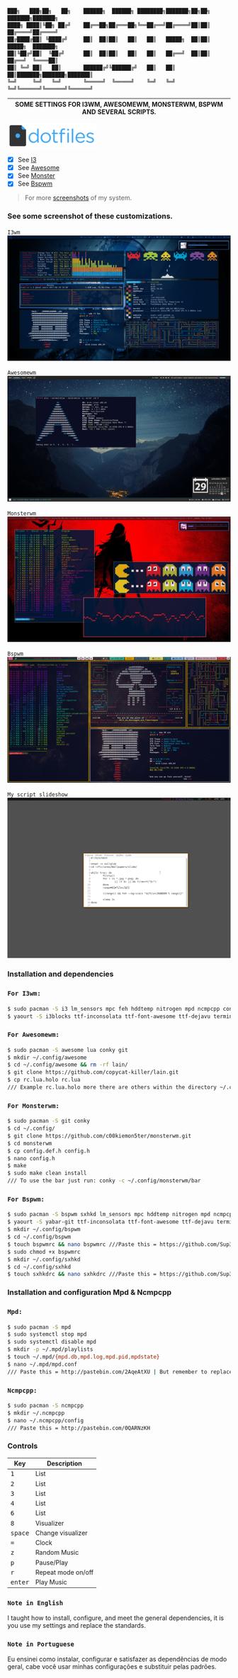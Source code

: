 ```
███╗   ███╗██╗   ██╗    ██████╗  ██████╗ ████████╗███████╗██╗██╗     ███████╗███████╗
████╗ ████║╚██╗ ██╔╝    ██╔══██╗██╔═══██╗╚══██╔══╝██╔════╝██║██║     ██╔════╝██╔════╝
██╔████╔██║ ╚████╔╝     ██║  ██║██║   ██║   ██║   █████╗  ██║██║     █████╗  ███████╗
██║╚██╔╝██║  ╚██╔╝      ██║  ██║██║   ██║   ██║   ██╔══╝  ██║██║     ██╔══╝  ╚════██║
██║ ╚═╝ ██║   ██║       ██████╔╝╚██████╔╝   ██║   ██║     ██║███████╗███████╗███████║
╚═╝     ╚═╝   ╚═╝       ╚═════╝  ╚═════╝    ╚═╝   ╚═╝     ╚═╝╚══════╝╚══════╝╚══════╝
```

| SOME SETTINGS FOR I3WM, AWESOMEWM, MONSTERWM, BSPWM AND SEVERAL SCRIPTS. |
| ------------------------------------------------------------------------ |

<img alt="dotfiles" width="200" src="https://raw.githubusercontent.com/Sup3r-Us3r/MyDotfiles/master/Screenshots/dotfiles-logo.png">

* [X] See [I3](https://i3wm.org/)
* [X] See [Awesome](https://awesome.naquadah.org/)
* [X] See [Monster](https://github.com/c00kiemon5ter/monsterwm)
* [X] See [Bspwm](https://github.com/baskerville/bspwm)

> For more [screenshots](https://github.com/Sup3r-Us3r/MyDotfiles/tree/master/Screenshots) of my system.


### See some screenshot of these customizations.

`I3wm`
![I3][screenshot1]

`Awesomewm`
![Awesome][screenshot2]

`Monsterwm`
![Monster][screenshot3]

`Bspwm`
![Bspwm][screenshot4]

`My script slideshow`
![Slideshow][screenshot5]

[screenshot1]:https://raw.githubusercontent.com/Sup3r-Us3r/MyDotfiles/master/Screenshots/screenshot5.png
[screenshot2]:https://raw.githubusercontent.com/Sup3r-Us3r/MyDotfiles/master/Screenshots/screenshot9.png
[screenshot3]:https://raw.githubusercontent.com/Sup3r-Us3r/MyDotfiles/master/Screenshots/screenshot8.png
[screenshot4]:https://raw.githubusercontent.com/Sup3r-Us3r/MyDotfiles/master/Screenshots/screenshot13.png
[screenshot5]:https://raw.githubusercontent.com/Sup3r-Us3r/MyDotfiles/master/Screenshots/script-slide.gif

### Installation and dependencies

### `For I3wm:`
```sh
$ sudo pacman -S i3 lm_sensors mpc feh hddtemp nitrogen mpd ncmpcpp conky scrot zsh git
$ yaourt -S i3blocks ttf-inconsolata ttf-font-awesome ttf-dejavu terminus-font-ttf terminus-font dmenu2 lemonbar-git i3-gaps-git

```

### `For Awesomewm:`
```sh
$ sudo pacman -S awesome lua conky git
$ mkdir ~/.config/awesome
$ cd ~/.config/awesome && rm -rf lain/
$ git clone https://github.com/copycat-killer/lain.git
$ cp rc.lua.holo rc.lua 
/// Example rc.lua.holo more there are others within the directory ~/.config/awesome only give cp rc.lua.theme rc.lua

```

### `For Monsterwm:`
```sh
$ sudo pacman -S git conky
$ cd ~/.config/
$ git clone https://github.com/c00kiemon5ter/monsterwm.git
$ cd monsterwm
$ cp config.def.h config.h
$ nano config.h
$ make
$ sudo make clean install
/// To use the bar just run: conky -c ~/.config/monsterwm/bar
```

### `For Bspwm:`
```sh
$ sudo pacman -S bspwm sxhkd lm_sensors mpc hddtemp nitrogen mpd ncmpcpp scrot git
$ yaourt -S yabar-git ttf-inconsolata ttf-font-awesome ttf-dejavu terminus-font-ttf terminus-font dmenu2
$ mkdir ~/.config/bspwm
$ cd ~/.config/bspwm
$ touch bspwmrc && nano bspwmrc ///Paste this = https://github.com/Sup3r-Us3r/MyDotfiles/blob/master/.config/bspwm/bspwmrc
$ sudo chmod +x bspwmrc
$ mkdir ~/.config/sxhkd
$ cd ~/.config/sxhkd
$ touch sxhkdrc && nano sxhkdrc ///Paste this = https://github.com/Sup3r-Us3r/MyDotfiles/blob/master/.config/sxhkd/sxhkdrc

```

### Installation and configuration Mpd & Ncmpcpp

### `Mpd:`
```sh
$ sudo pacman -S mpd
$ sudo systemctl stop mpd
$ sudo systemctl disable mpd
$ mkdir -p ~/.mpd/playlists
$ touch ~/.mpd/{mpd.db,mpd.log,mpd.pid,mpdstate}
$ nano ~/.mpd/mpd.conf
/// Paste this = http://pastebin.com/2AqeAtXU | But remember to replace "ghost" for your username and the directory of musics.

```

### `Ncmpcpp:`
```sh
$ sudo pacman -S ncmpcpp
$ mkdir ~/.ncmpcpp
$ nano ~/.ncmpcpp/config
/// Paste this = http://pastebin.com/0QARNzKH

```

### Controls

| Key | Description |
| --- | ----------- |
| <kbd>1</kbd>| List |
| <kbd>2</kbd>| List |
| <kbd>3</kbd>| List |
| <kbd>4</kbd>| List |
| <kbd>6</kbd>| List |
| <kbd>8</kbd>| Visualizer |
| <kbd>space</kbd>| Change visualizer |
| <kbd>=</kbd>| Clock |
| <kbd>z</kbd>| Random Music |
| <kbd>p</kbd>| Pause/Play |
| <kbd>r</kbd>| Repeat mode on/off |
| <kbd>enter</kbd>| Play Music |

### `Note in English`
I taught how to install, configure, and meet the general dependencies, it is you use my settings and replace the standards.

### `Note in Portuguese`
Eu ensinei como instalar, configurar e satisfazer as dependências de modo geral, cabe você usar minhas configurações e substituir pelas padrões. 
